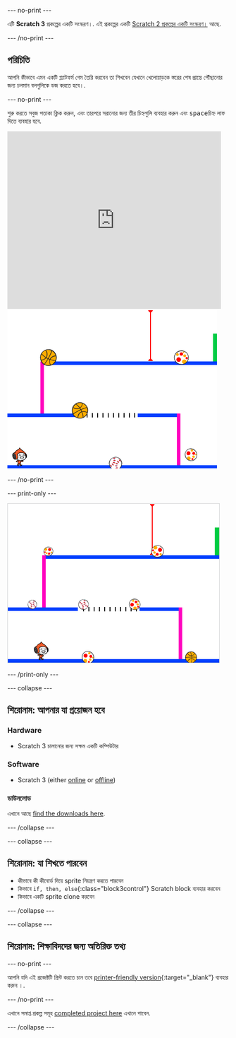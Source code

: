 --- no-print ---

এটি **Scratch 3** প্রকল্পের একটি সংস্করণ।. এই প্রকল্পের একটি [Scratch 2 প্রকল্পের একটি সংস্করণ।](https://projects.raspberrypi.org/bn-IN/projects/dodgeball-scratch2) আছে.

--- /no-print ---

## পরিচিতি

আপনি কীভাবে এমন একটি প্ল্যাটফর্ম গেম তৈরি করবেন তা শিখবেন যেখানে খেলোয়াড়কে স্তরের শেষ প্রান্তে পৌঁছানোর জন্য চলমান বলগুলিকে ডজ করতে হবে।.

--- no-print ---

শুরু করতে সবুজ পতাকা ক্লিক করুন, এবং তারপরে সরানোর জন্য তীর চিহ্নগুলি ব্যবহার করুন এবং <kbd>space</kbd>চিহ্ন লাফ দিতে ব্যবহার হবে.

<div class="scratch-preview">
  <iframe allowtransparency="true" width="485" height="402" src="https://scratch.mit.edu/projects/embed/251809924/?autostart=false" frameborder="0" scrolling="no"></iframe>
  <img src="images/dodge-final.png">
</div>

--- /no-print ---

--- print-only ---

![dodgeball game being played](images/dodgeball-showcase.png)

--- /print-only ---

--- collapse ---

## শিরোনাম: আপনার যা প্রয়োজন হবে

### Hardware

+ Scratch 3 চালানোর জন্য সক্ষম একটি কম্পিউটার

### Software

+ Scratch 3 (either [online](https://scratch.mit.edu/projects/editor/) or [offline](https://scratch.mit.edu/download/))

### ডাউনলোড

এখানে আছে [find the downloads here](http://rpf.io/p/bn-IN/dodgeball-go).

--- /collapse ---

--- collapse ---

## শিরোনাম: যা শিখতে পারবেন

+ কীভাবে কী কীবোর্ড দিয়ে sprite নিয়ন্ত্রণ করতে পারবেন
+ কিভাবে `if, then, else`{:class="block3control"} Scratch block ব্যবহার করবেন
+ কিভাবে একটি sprite clone করবেন

--- /collapse ---

--- collapse ---

## শিরোনাম: শিক্ষাবিদদের জন্য অতিরিক্ত তথ্য

--- no-print ---

আপনি যদি এই প্রজেক্টটি প্রিন্ট করতে চান তবে [printer-friendly version](https://projects.raspberrypi.org/bn-IN/projects/dodgeball/print){:target="_blank"} ব্যবহার করুন ।.

--- /no-print ---

এখানে সমাপ্ত প্রকল্প সমূহ [completed project here](http://rpf.io/p/bn-IN/dodgeball-get) এখানে পাবেন.

--- /collapse ---